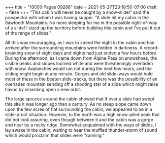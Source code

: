 +++
title = "10000 Pages 09268"
date = 2021-05-27T23:18:50-07:00
draft = false
+++
"This cabin will never be caught by a snow-slide!" said the prospector with whom I was having supper. "A slide hit my cabin in the Sawtooth Mountains. No more sleeping for me in the possible right-of-way of a slide! I sized up the territory before building this cabin and I've put it out of the range of slides."

All this was encouraging, as I was to spend the night in the cabin and had arrived after the surrounding mountains were hidden in darkness. A record-breaking snow of eight days and nights had just ended a few hours before. During the afternoon, as I came down from Alpine Pass on snowshoes, the visible peaks and slopes loomed white and were threateningly overladen with snow. Avalanches would run riot during the next few hours, and the sliding might begin at any minute. Gorges and old slide-ways would hold most of these in the beaten slide-tracks, but there was the possibility of an overladen mountain sending off a shooting star of a slide which might raise havoc by smashing open a new orbit.

The large spruces around the cabin showed that if ever a slide had swept this site it was longer ago than a century. As no steep slope came down upon the few acres of flat surrounding the cabin, we appeared to be in a slide-proof situation. However, to the north was a high snow-piled peak that did not look assuring, even though between it and the cabin was a gorge and near by a rocky ridge. Somewhat acquainted with the ways of slides, I lay awake in the cabin, waiting to hear the muffled thunder-storm of sound which would proclaim that slides were "running."
